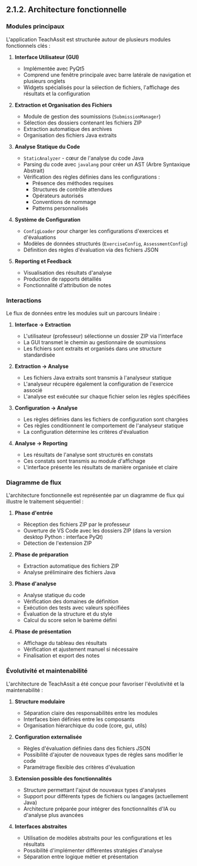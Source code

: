 ## 2.1.2. Architecture fonctionnelle

### Modules principaux

L'application TeachAssit est structurée autour de plusieurs modules fonctionnels clés :

1. **Interface Utilisateur (GUI)**
   - Implémentée avec PyQt5
   - Comprend une fenêtre principale avec barre latérale de navigation et plusieurs onglets
   - Widgets spécialisés pour la sélection de fichiers, l'affichage des résultats et la configuration

2. **Extraction et Organisation des Fichiers**
   - Module de gestion des soumissions (`SubmissionManager`) 
   - Sélection des dossiers contenant les fichiers ZIP
   - Extraction automatique des archives
   - Organisation des fichiers Java extraits

3. **Analyse Statique du Code**
   - `StaticAnalyzer` - cœur de l'analyse du code Java
   - Parsing du code avec `javalang` pour créer un AST (Arbre Syntaxique Abstrait)
   - Vérification des règles définies dans les configurations :
     - Présence des méthodes requises
     - Structures de contrôle attendues
     - Opérateurs autorisés
     - Conventions de nommage
     - Patterns personnalisés

4. **Système de Configuration**
   - `ConfigLoader` pour charger les configurations d'exercices et d'évaluations
   - Modèles de données structurés (`ExerciseConfig`, `AssessmentConfig`)
   - Définition des règles d'évaluation via des fichiers JSON

5. **Reporting et Feedback**
   - Visualisation des résultats d'analyse
   - Production de rapports détaillés
   - Fonctionnalité d'attribution de notes

### Interactions

Le flux de données entre les modules suit un parcours linéaire :

1. **Interface → Extraction**
   - L'utilisateur (professeur) sélectionne un dossier ZIP via l'interface
   - La GUI transmet le chemin au gestionnaire de soumissions
   - Les fichiers sont extraits et organisés dans une structure standardisée

2. **Extraction → Analyse**
   - Les fichiers Java extraits sont transmis à l'analyseur statique
   - L'analyseur récupère également la configuration de l'exercice associé
   - L'analyse est exécutée sur chaque fichier selon les règles spécifiées

3. **Configuration → Analyse**
   - Les règles définies dans les fichiers de configuration sont chargées
   - Ces règles conditionnent le comportement de l'analyseur statique
   - La configuration détermine les critères d'évaluation

4. **Analyse → Reporting**
   - Les résultats de l'analyse sont structurés en constats
   - Ces constats sont transmis au module d'affichage
   - L'interface présente les résultats de manière organisée et claire

### Diagramme de flux

L'architecture fonctionnelle est représentée par un diagramme de flux qui illustre le traitement séquentiel :

1. **Phase d'entrée**
   - Réception des fichiers ZIP par le professeur
   - Ouverture de VS Code avec les dossiers ZIP (dans la version desktop Python : interface PyQt)
   - Détection de l'extension ZIP

2. **Phase de préparation**
   - Extraction automatique des fichiers ZIP
   - Analyse préliminaire des fichiers Java

3. **Phase d'analyse**
   - Analyse statique du code
   - Vérification des domaines de définition
   - Exécution des tests avec valeurs spécifiées
   - Évaluation de la structure et du style
   - Calcul du score selon le barème défini

4. **Phase de présentation**
   - Affichage du tableau des résultats
   - Vérification et ajustement manuel si nécessaire
   - Finalisation et export des notes

### Évolutivité et maintenabilité

L'architecture de TeachAssit a été conçue pour favoriser l'évolutivité et la maintenabilité :

1. **Structure modulaire**
   - Séparation claire des responsabilités entre les modules
   - Interfaces bien définies entre les composants
   - Organisation hiérarchique du code (core, gui, utils)

2. **Configuration externalisée**
   - Règles d'évaluation définies dans des fichiers JSON
   - Possibilité d'ajouter de nouveaux types de règles sans modifier le code
   - Paramétrage flexible des critères d'évaluation

3. **Extension possible des fonctionnalités**
   - Structure permettant l'ajout de nouveaux types d'analyses
   - Support pour différents types de fichiers ou langages (actuellement Java)
   - Architecture préparée pour intégrer des fonctionnalités d'IA ou d'analyse plus avancées

4. **Interfaces abstraites**
   - Utilisation de modèles abstraits pour les configurations et les résultats
   - Possibilité d'implémenter différentes stratégies d'analyse
   - Séparation entre logique métier et présentation 